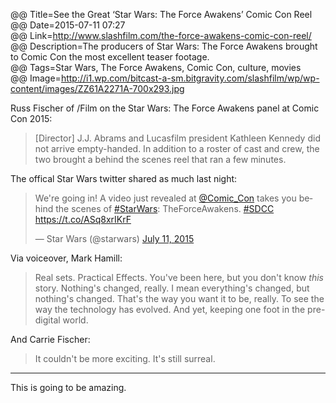 @@ Title=See the Great ‘Star Wars: The Force Awakens’ Comic Con Reel  
@@ Date=2015-07-11 07:27  
@@ Link=http://www.slashfilm.com/the-force-awakens-comic-con-reel/  
@@ Description=The producers of Star Wars: The Force Awakens brought to Comic Con the most excellent teaser footage.   
@@ Tags=Star Wars, The Force Awakens, Comic Con, culture, movies  
@@ Image=http://i1.wp.com/bitcast-a-sm.bitgravity.com/slashfilm/wp/wp-content/images/ZZ61A2271A-700x293.jpg  

Russ Fischer of /Film on the Star Wars: The Force Awakens panel at Comic Con 2015:
>[Director] J.J. Abrams and Lucasfilm president Kathleen Kennedy did not arrive empty-handed. In addition to a roster of cast and crew, the two brought a behind the scenes reel that ran a few minutes.

The offical Star Wars twitter shared as much last night:
<blockquote class="twitter-tweet" lang="en"><p lang="en" dir="ltr">We&#39;re going in! A video just revealed at <a href="https://twitter.com/Comic_Con">@Comic_Con</a> takes you behind the scenes of <a href="https://twitter.com/hashtag/StarWars?src=hash">#StarWars</a>: TheForceAwakens. <a href="https://twitter.com/hashtag/SDCC?src=hash">#SDCC</a>&#10;<a href="https://t.co/ASq8xrIKrF">https://t.co/ASq8xrIKrF</a></p>&mdash; Star Wars (@starwars) <a href="https://twitter.com/starwars/status/619684902762516480">July 11, 2015</a></blockquote> <script async src="//platform.twitter.com/widgets.js" charset="utf-8"></script>

Via voiceover, Mark Hamill:
>Real sets. Practical Effects. You've been here, but you don't know *this* story. Nothing's changed, really. I mean everything's changed, but nothing's changed. That's the way you want it to be, really. To see the way the technology has evolved. And yet, keeping one foot in the pre-digital world. 

And Carrie Fischer:
>It couldn't be more exciting. It's still surreal.

<hr class="small" />

This is going to be amazing. 

